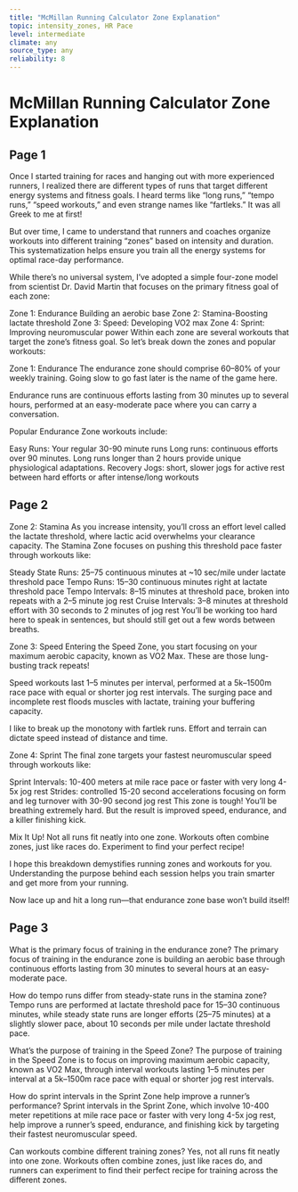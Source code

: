 ```yaml
---
title: "McMillan Running Calculator Zone Explanation"
topic: intensity_zones, HR Pace
level: intermediate
climate: any
source_type: any
reliability: 8
---
```


# McMillan Running Calculator Zone Explanation

## Page 1

Once I started training for races and hanging out with more experienced runners, I realized there are different types of runs that target different energy systems and fitness goals. I heard terms like “long runs,” “tempo runs,” “speed workouts,” and even strange names like “fartleks.” It was all Greek to me at first!

But over time, I came to understand that runners and coaches organize workouts into different training “zones” based on intensity and duration. This systematization helps ensure you train all the energy systems for optimal race-day performance.

While there’s no universal system, I’ve adopted a simple four-zone model from scientist Dr. David Martin that focuses on the primary fitness goal of each zone:

Zone 1: Endurance Building an aerobic base
Zone 2: Stamina-Boosting lactate threshold
Zone 3: Speed: Developing VO2 max
Zone 4: Sprint: Improving neuromuscular power
Within each zone are several workouts that target the zone’s fitness goal. So let’s break down the zones and popular workouts:

Zone 1: Endurance
The endurance zone should comprise 60–80% of your weekly training. Going slow to go fast later is the name of the game here.

Endurance runs are continuous efforts lasting from 30 minutes up to several hours, performed at an easy-moderate pace where you can carry a conversation.

Popular Endurance Zone workouts include:

Easy Runs: Your regular 30-90 minute runs
Long runs: continuous efforts over 90 minutes. Long runs longer than 2 hours provide unique physiological adaptations.
Recovery Jogs: short, slower jogs for active rest between hard efforts or after intense/long workouts

## Page 2

Zone 2: Stamina
As you increase intensity, you’ll cross an effort level called the lactate threshold, where lactic acid overwhelms your clearance capacity. The Stamina Zone focuses on pushing this threshold pace faster through workouts like:

Steady State Runs: 25–75 continuous minutes at ~10 sec/mile under lactate threshold pace
Tempo Runs: 15–30 continuous minutes right at lactate threshold pace
Tempo Intervals: 8–15 minutes at threshold pace, broken into repeats with a 2–5 minute jog rest
Cruise Intervals: 3–8 minutes at threshold effort with 30 seconds to 2 minutes of jog rest
You’ll be working too hard here to speak in sentences, but should still get out a few words between breaths.

Zone 3: Speed
Entering the Speed Zone, you start focusing on your maximum aerobic capacity, known as VO2 Max. These are those lung-busting track repeats!

Speed workouts last 1–5 minutes per interval, performed at a 5k–1500m race pace with equal or shorter jog rest intervals. The surging pace and incomplete rest floods muscles with lactate, training your buffering capacity.

I like to break up the monotony with fartlek runs. Effort and terrain can dictate speed instead of distance and time.

Zone 4: Sprint
The final zone targets your fastest neuromuscular speed through workouts like:

Sprint Intervals: 10-400 meters at mile race pace or faster with very long 4-5x jog rest
Strides: controlled 15-20 second accelerations focusing on form and leg turnover with 30-90 second jog rest
This zone is tough! You’ll be breathing extremely hard. But the result is improved speed, endurance, and a killer finishing kick.

Mix It Up!
Not all runs fit neatly into one zone. Workouts often combine zones, just like races do. Experiment to find your perfect recipe!

I hope this breakdown demystifies running zones and workouts for you. Understanding the purpose behind each session helps you train smarter and get more from your running.

Now lace up and hit a long run—that endurance zone base won’t build itself!


## Page 3
What is the primary focus of training in the endurance zone?
The primary focus of training in the endurance zone is building an aerobic base through continuous efforts lasting from 30 minutes to several hours at an easy-moderate pace.

How do tempo runs differ from steady-state runs in the stamina zone?
Tempo runs are performed at lactate threshold pace for 15–30 continuous minutes, while steady state runs are longer efforts (25–75 minutes) at a slightly slower pace, about 10 seconds per mile under lactate threshold pace.

What’s the purpose of training in the Speed Zone?
The purpose of training in the Speed Zone is to focus on improving maximum aerobic capacity, known as VO2 Max, through interval workouts lasting 1–5 minutes per interval at a 5k–1500m race pace with equal or shorter jog rest intervals.

How do sprint intervals in the Sprint Zone help improve a runner’s performance?
Sprint intervals in the Sprint Zone, which involve 10-400 meter repetitions at mile race pace or faster with very long 4-5x jog rest, help improve a runner’s speed, endurance, and finishing kick by targeting their fastest neuromuscular speed.

Can workouts combine different training zones?
Yes, not all runs fit neatly into one zone. Workouts often combine zones, just like races do, and runners can experiment to find their perfect recipe for training across the different zones.


















